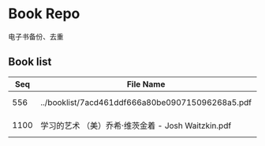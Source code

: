 Book Repo
=========

电子书备份、去重

Book list
---------

| Seq | File Name | Size | MD5 |
| --- | --------- | ---- | --- |
| 556 | ../booklist/7acd461ddf666a80be090715096268a5.pdf | 4.2 MB | 7acd461ddf666a80be090715096268a5 | 
| 1100 | 学习的艺术 （美）乔希·维茨金着 - Josh Waitzkin.pdf | 4.2 MB | 7acd461ddf666a80be090715096268a5 | 
